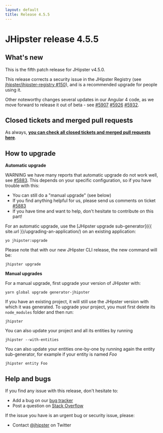 ```yaml
---
layout: default
title: Release 4.5.5
---
```


JHipster release 4.5.5
==================

What's new
----------

This is the fifth patch release for JHipster v4.5.0.

This release corrects a security issue in the JHipster Registry (see [jhipster/jhipster-registry #150](https://github.com/jhipster/jhipster-registry/issues/150)), and is a recommended upgrade for people using it.

Other noteworthy changes several updates in our Angular 4 code, as we move forward to release it out of beta - see [#5907](https://github.com/jhipster/generator-jhipster/pull/5907) [#5926](https://github.com/jhipster/generator-jhipster/pull/5926) [#5932](https://github.com/jhipster/generator-jhipster/pull/5932).

Closed tickets and merged pull requests
------------
As always, __[you can check all closed tickets and merged pull requests here](https://github.com/jhipster/generator-jhipster/issues?q=milestone%3A4.5.5+is%3Aclosed)__.

How to upgrade
------------

**Automatic upgrade**

WARNING we have many reports that automatic upgrade do not work well, see [#5883](https://github.com/jhipster/generator-jhipster/issues/5883). This depends on your specific configuration, so if you have trouble with this:

- You can still do a "manual upgrade" (see below)
- If you find anything helpful for us, please send us comments on ticket [#5883](https://github.com/jhipster/generator-jhipster/issues/5883)
- If you have time and want to help, don't hesitate to contribute on this part!

For an automatic upgrade, use the [JHipster upgrade sub-generator]({{ site.url }}/upgrading-an-application/) on an existing application:

```
yo jhipster:upgrade
```

Please note that with our new JHipster CLI release, the new command will be:

```
jhipster upgrade
```

**Manual upgrades**

For a manual upgrade, first upgrade your version of JHipster with:

```
yarn global upgrade generator-jhipster
```

If you have an existing project, it will still use the JHipster version with which it was generated.
To upgrade your project, you must first delete its `node_modules` folder and then run:

```
jhipster
```

You can also update your project and all its entities by running

```
jhipster --with-entities
```

You can also update your entities one-by-one by running again the entity sub-generator, for example if your entity is named _Foo_

```
jhipster entity Foo
```

Help and bugs
--------------

If you find any issue with this release, don't hesitate to:

- Add a bug on our [bug tracker](https://github.com/jhipster/generator-jhipster/issues?state=open)
- Post a question on [Stack Overflow](http://stackoverflow.com/tags/jhipster/info)

If the issue you have is an urgent bug or security issue, please:

- Contact [@jhipster](https://twitter.com/jhipster) on Twitter
